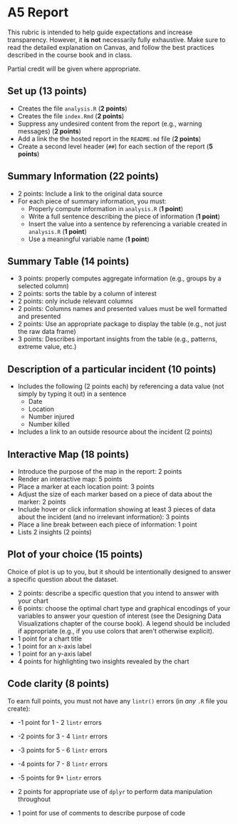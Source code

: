 # A5 Report
This rubric is intended to help guide expectations and increase transparency. However, it **is not** necessarily fully exhaustive. Make sure to read the detailed explanation on Canvas, and follow the best practices described in the course book and in class.

Partial credit will be given where appropriate. 

## Set up (**13 points**)
- Creates the file `analysis.R` (**2 points**)
- Creates the file `index.Rmd` (**2 points**)
- Suppress any undesired content from the report (e.g., warning messages) (**2 points**)
- Add a link the the hosted report in the `README.md` file (**2 points**)
- Create a second level header (`##`) for each section of the report (**5 points**)

## Summary Information (**22 points**)
- 2 points: Include a link to the original data source
- For each piece of summary information, you must:
    - Properly compute information in `analysis.R` (**1 point**)
    - Write a full sentence describing the piece of information (**1 point**)
    - Insert the value into a sentence by referencing a variable created in `analysis.R` (**1 point**)
    - Use a meaningful variable name (**1 point**)

## Summary Table (**14 points**)
- 3 points: properly computes aggregate information (e.g., groups by a selected column)
- 2 points: sorts the table by a column of interest
- 2 points: only include relevant columns
- 2 points: Columns names and presented values must be well formatted and presented
- 2 points: Use an appropriate package to display the table (e.g., not just the raw data frame)
- 3 points: Describes important insights from the table (e.g., patterns, extreme value, etc.)

## Description of a particular incident (**10 points**)
- Includes the following (2 points each) by referencing a data value (not simply by typing it out) in a sentence
    - Date
    - Location
    - Number injured
    - Number killed
- Includes a link to an outside resource about the incident (2 points)

## Interactive Map (**18 points**)
- Introduce the purpose of the map in the report: 2 points 
- Render an interactive map: 5 points 
- Place a marker at each location point: 3 points
- Adjust the size of each marker based on a piece of data about the marker: 2 points
- Include hover or click information showing at least 3 pieces of data about the incident (and no irrelevant information): 3 points
- Place a line break between each piece of information: 1 point
- Lists 2 insights (2 points)

## Plot of your choice (**15 points**)
Choice of plot is up to you, but it should be intentionally designed to answer a specific question about the dataset. 
- 2 points: describe a specific question that you intend to answer with your chart
- 6 points: choose the optimal chart type and graphical encodings of your variables to answer your question of interest (see the Designing Data Visualizations chapter of the course book). A legend should be included if appropriate (e.g., if you use colors that aren't otherwise explicit).
- 1 point for a chart title
- 1 point for an x-axis label
- 1 point for an y-axis label
- 4 points for highlighting two insights revealed by the chart

## Code clarity (**8 points**)
To earn full points, you must not have any `lintr()` errors (in _any_ `.R` file you create): 
- -1 point for 1 - 2 `lintr` errors
- -2 points for 3 - 4 `lintr` errors
- -3 points for 5 - 6 `lintr` errors
- -4 points for 7 - 8 `lintr` errors
- -5 points for 9+ `lintr` errors

- 2 points for appropriate use of `dplyr` to perform data manipulation throughout
- 1 point for use of comments to describe purpose of code
